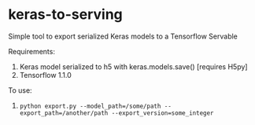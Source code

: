 # keras-to-serving
Simple tool to export serialized Keras models to a Tensorflow Servable

Requirements:
  1. Keras model serialized to h5 with keras.models.save() [requires H5py]
  2. Tensorflow 1.1.0
  
To use:
  1. ``` python export.py --model_path=/some/path --export_path=/another/path --export_version=some_integer ```

